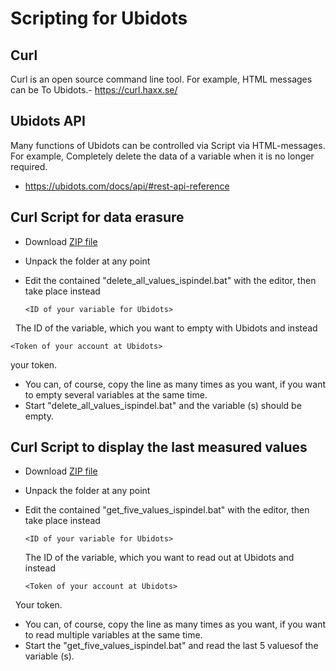 # Scripting for Ubidots

## Curl
Curl is an open source command line tool. For example, HTML messages can be To Ubidots.- https://curl.haxx.se/

## Ubidots API
Many functions of Ubidots can be controlled via Script via HTML-messages.
For example, Completely delete the data of a variable when it is no longer required.
- https://ubidots.com/docs/api/#rest-api-reference

## Curl Script for data erasure
- Download [ZIP file](https://github.com/universam1/iSpindel/raw/master/tools/delete_all_values_ispindel.zip) 
- Unpack the folder at any point
- Edit the contained "delete_all_values_ispindel.bat" with the editor, then take place instead

  `<ID of your variable for Ubidots>`
  
  The ID of the variable, which you want to empty with Ubidots and instead
  
  `<Token of your account at Ubidots>`
  
  your token.
- You can, of course, copy the line as many times as you want, if you want to empty several variables at the same time.
- Start "delete_all_values_ispindel.bat" and the variable (s) should be empty.

## Curl Script to display the last measured values
- Download [ZIP file](https://github.com/universam1/iSpindel/raw/master/tools/get_five_values_ispindel.zip) 
- Unpack the folder at any point
- Edit the contained "get_five_values_ispindel.bat" with the editor, then take place instead

  `<ID of your variable for Ubidots>`
  
  The ID of the variable, which you want to read out at Ubidots and instead
  
  `<Token of your account at Ubidots>`
  
  Your token.
- You can, of course, copy the line as many times as you want, if you want to read multiple variables at the same time.
- Start the "get_five_values_ispindel.bat" and read the last 5 values ​​of the variable (s).
